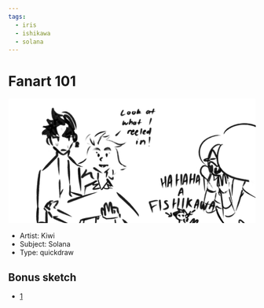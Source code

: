 ```yaml
---
tags:
  - iris
  - ishikawa
  - solana
---
```


# Fanart 101

<img src="assets/2025-07-29_fanimage-189.jpg">

- Artist: Kiwi
- Subject: Solana
- Type: quickdraw

## Bonus sketch

- [1](assets/2025-07-29_fanimage-190.png)
